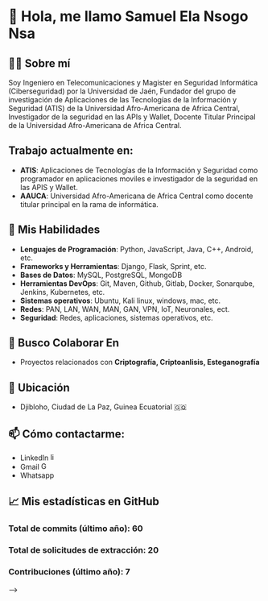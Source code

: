 # 👋 Hola, me llamo Samuel Ela Nsogo Nsa

## 👨‍💻 Sobre mí
Soy Ingeniero en Telecomunicaciones y Magister en Seguridad Informática (Ciberseguridad) por la Universidad de Jaén, Fundador del grupo de investigación de Aplicaciones de las Tecnologías de la Información y Seguridad (ATIS) de la Universidad Afro-Americana de Africa Central, Investigador de la seguridad en las APIs y Wallet, Docente Titular Principal de la Universidad Afro-Americana de Africa Central.

## Trabajo actualmente en:
- **ATIS**: Aplicaciones de Tecnologías de la Información y Seguridad como programador en aplicaciones moviles e investigador de la seguridad en las APIS y Wallet.
- **AAUCA**: Universidad Afro-Americana de Africa Central como docente titular principal en la rama de informática.

## 🚀 Mis Habilidades
- **Lenguajes de Programación**: Python, JavaScript, Java, C++, Android, etc.
- **Frameworks y Herramientas**: Django, Flask, Sprint, etc.
- **Bases de Datos**: MySQL, PostgreSQL, MongoDB
- **Herramientas DevOps**: Git, Maven, Github, Gitlab,  Docker, Sonarqube, Jenkins, Kubernetes, etc.
- **Sistemas operativos**: Ubuntu, Kali linux, windows, mac, etc.
- **Redes**: PAN, LAN, WAN, MAN, GAN, VPN, IoT, Neuronales, ect.
- **Seguridad**: Redes, aplicaciones, sistemas operativos, etc.

## 💞️ Busco Colaborar En
- Proyectos relacionados con **Criptografía, Criptoanlisis, Esteganografía**

## 📍 Ubicación
- Djibloho, Ciudad de La Paz, Guinea Ecuatorial 🇬🇶

## 📫 Cómo contactarme:
- LinkedIn
    <a href="https://www.linkedin.com/in/samuel-ela-nsogo-nsa-483949194" >
      <img src="https://upload.wikimedia.org/wikipedia/commons/c/ca/LinkedIn_logo_initials.png" alt="linkedin" width="15" height="15" />
    </a> 
- Gmail
   <a href="mailto:samuelela88@gmail.com">
      <img src="https://upload.wikimedia.org/wikipedia/commons/4/4e/Gmail_Icon.png" alt="Gmail" width="15" height="15" />
    </a> 
- Whatsapp


## 📈 Mis estadísticas en GitHub

### Total de commits (último año): 60
### Total de solicitudes de extracción: 20
### Contribuciones (último año): 7
-->
